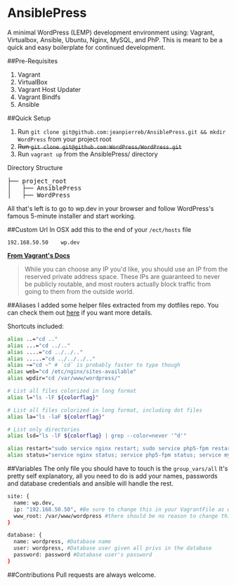 # AnsiblePress
A minimal WordPress (LEMP) development environment using: Vagrant, Virtualbox, Ansible, Ubuntu, Nginx, MySQL, and PhP. This is meant to be a quick and easy boilerplate for continued development.

##Pre-Requisites
1. Vagrant
2. VirtualBox
3. Vagrant Host Updater
3. Vagrant Bindfs
4. Ansible

##Quick Setup
1. Run `git clone git@github.com:jeanpierreb/AnsiblePress.git && mkdir WordPress` from your project root
2. ~~Run `git clone git@github.com:WordPress/WordPress.git`~~
3. Run `vagrant up` from the AnsiblePress/ directory

Directory Structure
<pre>
├── project_root
│   ├── AnsiblePress
│   ├── WordPress
</pre>

All that's left is to go to wp.dev in your browser and follow WordPress's famous 5-minute installer and start working.

##Custom Url
In OSX add this to the end of your `/ect/hosts` file
```
192.168.50.50    wp.dev
```

**[From Vagrant's Docs](http://docs.vagrantup.com/v2/networking/private_network.html)**

>While you can choose any IP you'd like, you should use an IP from the reserved private address space. These IPs are guaranteed to never be publicly routable, and most routers actually block traffic from going to them from the outside world.

##Aliases
I added some helper files extracted from my dotfiles repo. You can check them out [here](https://github.com/jeanpierreb/dotfiles) if you want more details.

Shortcuts included:
```bash
alias ..="cd .."
alias ...="cd ../.."
alias ....="cd ../../.."
alias .....="cd ../../../.."
alias ~="cd ~" # `cd` is probably faster to type though
alias web="cd /etc/nginx/sites-available"
alias wpdir="cd /var/www/wordpress/"

# List all files colorized in long format
alias l="ls -lF ${colorflag}"

# List all files colorized in long format, including dot files
alias la="ls -laF ${colorflag}"

# List only directories
alias lsd="ls -lF ${colorflag} | grep --color=never '^d'"

alias restart="sudo service nginx restart; sudo service php5-fpm restart"
alias status="service nginx status; service php5-fpm status; service mysql status"
```

##Variables
The only file you should have to touch is the `group_vars/all` It's pretty self explanatory, all you need to do is add your names, passwords and database credentials and ansible will handle the rest.

```bash
site: {
  name: wp.dev,
  ip: "192.168.50.50", #Be sure to change this in your VagrantFile as well
  www_root: /var/www/wordpress #there should be no reason to change this but you can.
}

database: {
  name: wordpress, #Database name
  user: wordpress, #Database user given all privs in the database
  password: password #Database user's password
}
```

##Contributions
Pull requests are always welcome.
